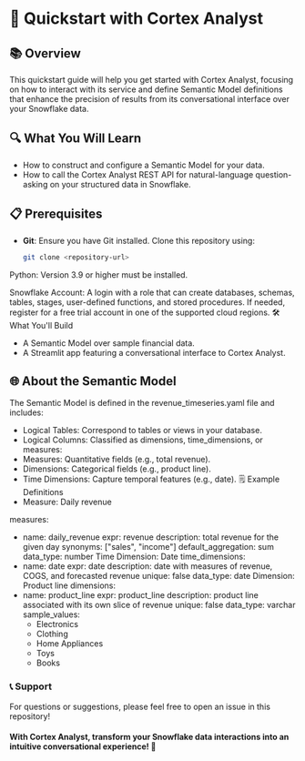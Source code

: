 # 🚀 Quickstart with Cortex Analyst
## 📚 Overview
This quickstart guide will help you get started with Cortex Analyst, focusing on how to interact with its service and define Semantic Model definitions that enhance the precision of results from its conversational interface over your Snowflake data.
## 🔍 What You Will Learn
- How to construct and configure a Semantic Model for your data.
- How to call the Cortex Analyst REST API for natural-language question-asking on your structured data in Snowflake.
## 📋 Prerequisites
- **Git**: Ensure you have Git installed. Clone this repository using:
  ```bash
  git clone <repository-url>

Python: Version 3.9 or higher must be installed.

Snowflake Account: A login with a role that can create databases, schemas, tables, stages, user-defined functions, and stored procedures. If needed, register for a free trial account in one of the supported cloud regions.
🛠️ What You'll Build
- A Semantic Model over sample financial data.
- A Streamlit app featuring a conversational interface to Cortex Analyst.

## 🌐 About the Semantic Model
The Semantic Model is defined in the revenue_timeseries.yaml file and includes:

- Logical Tables: Correspond to tables or views in your database.
- Logical Columns: Classified as dimensions, time_dimensions, or measures:
- Measures: Quantitative fields (e.g., total revenue).
- Dimensions: Categorical fields (e.g., product line).
- Time Dimensions: Capture temporal features (e.g., date).
🗒️ Example Definitions
- Measure: Daily revenue

measures:
  - name: daily_revenue
    expr: revenue
    description: total revenue for the given day
    synonyms: ["sales", "income"]
    default_aggregation: sum
    data_type: number
Time Dimension: Date
time_dimensions:
  - name: date
    expr: date
    description: date with measures of revenue, COGS, and forecasted revenue
    unique: false
    data_type: date
Dimension: Product line
dimensions:
  - name: product_line
    expr: product_line
    description: product line associated with its own slice of revenue
    unique: false
    data_type: varchar
    sample_values:
      - Electronics
      - Clothing
      - Home Appliances
      - Toys
      - Books
### 📞 Support
For questions or suggestions, please feel free to open an issue in this repository!

#### With Cortex Analyst, transform your Snowflake data interactions into an intuitive conversational experience! 🌟
